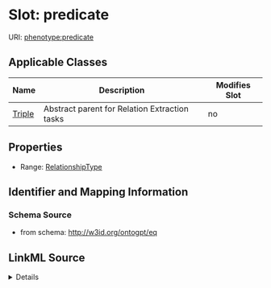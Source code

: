 

# Slot: predicate

URI: [phenotype:predicate](http://w3id.org/ontogpt/phenotype/predicate)



<!-- no inheritance hierarchy -->





## Applicable Classes

| Name | Description | Modifies Slot |
| --- | --- | --- |
| [Triple](Triple.md) | Abstract parent for Relation Extraction tasks |  no  |







## Properties

* Range: [RelationshipType](RelationshipType.md)





## Identifier and Mapping Information







### Schema Source


* from schema: http://w3id.org/ontogpt/eq




## LinkML Source

<details>
```yaml
name: predicate
from_schema: http://w3id.org/ontogpt/eq
rank: 1000
alias: predicate
owner: Triple
domain_of:
- Triple
range: RelationshipType

```
</details>